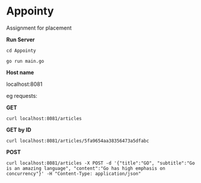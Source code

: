# Appointy
Assignment for placement

**Run Server**

``cd Appointy``

``go run main.go``

**Host name**

localhost:8081

eg requests:

**GET**

``curl localhost:8081/articles``

**GET by ID**

``curl localhost:8081/articles/5fa9654aa38356473a5dfabc``

**POST**

``curl localhost:8081/articles -X POST -d '{"title":"GO", "subtitle":"Go is an amazing language", "content":"Go has high emphasis on concurrency"}' -H "Content-Type: application/json"``